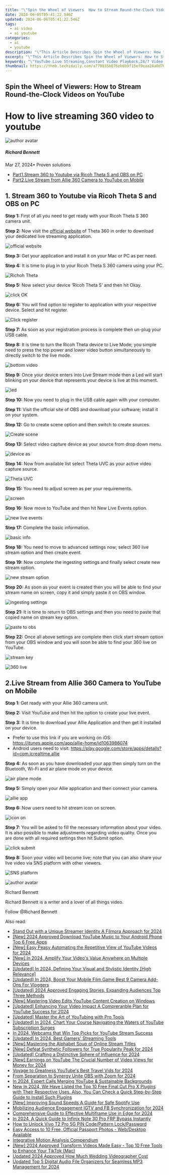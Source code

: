 ```yaml
---
title: "\"Spin the Wheel of Viewers  How to Stream Round-the-Clock Videos on YouTube for 2024\""
date: 2024-06-05T05:41:22.546Z
updated: 2024-06-06T05:41:22.546Z
tags:
  - ai video
  - ai youtube
categories:
  - ai
  - youtube
description: "\"This Article Describes Spin the Wheel of Viewers: How to Stream Round-the-Clock Videos on YouTube for 2024\""
excerpt: "\"This Article Describes Spin the Wheel of Viewers: How to Stream Round-the-Clock Videos on YouTube for 2024\""
keywords: "\"YouTube Live Streaming,Constant Video Playback,24/7 Video Access,Round-the-Clock Views,Uninterrupted Streaming,Endless Video Watch,Continuous Content Viewing\""
thumbnail: https://thmb.techidaily.com/a770835b076eb6b9f15ef9eaa24a0d7865dfb16a5caaa3e52196c91037b09546.jpg
---
```


## Spin the Wheel of Viewers: How to Stream Round-the-Clock Videos on YouTube

# How to live streaming 360 video to youtube

![author avatar](https://images.wondershare.com/filmora/article-images/richard-bennett.jpg)

##### Richard Bennett

 Mar 27, 2024• Proven solutions

* [Part1.Stream 360 to Youtube via Ricoh Theta S and OBS on PC](#part1)
* [Part2.Live Stream from Allie 360 Camera to YouTube on Mobile](#part2)

## 1\. Stream 360 to Youtube via Ricoh Theta S and OBS on PC

**Step 1:** First of all you need to get ready with your Ricoh Theta S 360 camera unit.

**Step 2:** Now visit the [official website](https://theta360.com/en/support/download/ ) of Theta 360 in order to download your dedicated live streaming application.

![ official website](https://images.wondershare.com/filmora/article-images/official-website.jpg)

**Step 3:** Get your application and install it on your Mac or PC as per need.

**Step 4:** It is time to plug in to your Ricoh Theta S 360 camera using your PC.

![ Richoh Theta](https://images.wondershare.com/filmora/article-images/richoh-theta.jpg)

**Step 5:** Now select your device ‘Ricoh Theta S’ and then hit Okay.

![ click OK](https://images.wondershare.com/filmora/article-images/click-ok.jpg)

**Step 6:**  You will find option to register to application with your respective device. Select and hit register.

![Click register ](https://images.wondershare.com/filmora/article-images/click-register.jpg)

**Step 7:** As soon as your registration process is complete then un-plug your USB cable.

**Step 8:** It is time to turn the Ricoh Theta device to Live Mode; you simple need to press the top power and lower video button simultaneously to directly switch to the live mode.

![ bottom video](https://images.wondershare.com/filmora/article-images/bottom-video.jpg)

**Step 9:** Once your device enters into Live Stream mode then a Led will start blinking on your device that represents your device is live at this moment.

![led ](https://images.wondershare.com/filmora/article-images/led.jpg)

**Step 10:** Now you need to plug in the USB cable again with your computer.

**Step 11:** Visit the official site of OBS and download your software; install it on your system.

**Step 12:** Go to create scene option and then switch to create sources.

![Create scene ](https://images.wondershare.com/filmora/article-images/create-scene.jpg)

**Step 13:** Select video capture device as your source from drop down menu.

![device as ](https://images.wondershare.com/filmora/article-images/device-as.jpg)

**Step 14:** Now from available list select Theta UVC as your active video capture source.

![Theta UVC ](https://images.wondershare.com/filmora/article-images/theta-uvc.jpg)

**Step 15:** You need to adjust screen as per your requirements.

![screen ](https://images.wondershare.com/filmora/article-images/screen.jpg)

**Step 16:** Now move to YouTube and then hit New Live Events option.

![new live events ](https://images.wondershare.com/filmora/article-images/new-live-events.jpg)

**Step 17:** Complete the basic information.

![basic info ](https://images.wondershare.com/filmora/article-images/basic-info.jpg)

**Step 18:** You need to move to advanced settings now; select 360 live stream option and then create event.

**Step 19:** Now complete the ingesting settings and finally select create new stream option.

![new stream option ](https://images.wondershare.com/filmora/article-images/new-stream-option.jpg)

**Step 20:** As soon as your event is created then you will be able to find your stream name on screen, copy it and simply paste it on OBS window.

![ingesting settings ](https://images.wondershare.com/filmora/article-images/ingesting-settings.jpg)

**Step 21:** It is time to return to OBS settings and then you need to paste that copied name on stream key option.

![paste to obs ](https://images.wondershare.com/filmora/article-images/paste-to-obs.jpg)

**Step 22:** Once all above settings are complete then click start stream option from your OBS window and you will soon be able to find your 360 live on YouTube.

![stream key ](https://images.wondershare.com/filmora/article-images/stream-key.jpg)

![360 live ](https://images.wondershare.com/filmora/article-images/360-live.jpg)

## 2.Live Stream from Allie 360 Camera to YouTube on Mobile

**Step 1:** Get ready with your Allie 360 camera unit.

**Step 2:** Visit YouTube and then hit the option to create your live event.

**Step 3:** It is time to download your Allie Application and then get it installed on your device.

* Prefer to use this link if you are working on iOS: <https://itunes.apple.com/app/allie-home/id1063986074>
* Android users need to visit: <https://play.google.com/store/apps/details?id=com.icrealtime.allie>

**Step 4:** As soon as you have downloaded your app then simply turn on the Bluetooth, Wi-Fi and air plane mode on your device.

![air plane mode ](https://images.wondershare.com/filmora/article-images/air-plane-mode.jpg)

**Step 5:** Simply open your Allie application and then connect your camera.

![allie app ](https://images.wondershare.com/filmora/article-images/allie-app.jpg)

**Step 6:** Now users need to hit stream icon on screen.

![  icon on ](https://images.wondershare.com/filmora/article-images/icon-on.jpg)

**Step 7:** You will be asked to fill the necessary information about your video. It is also possible to make adjustments regarding video quality. Once you are done with all required settings then hit Submit option.

![click submit ](https://images.wondershare.com/filmora/article-images/click-submit.jpg)

**Step 8:** Soon your video will become live; note that you can also share your live video via SNS platform with other viewers.

![SNS platform ](https://images.wondershare.com/filmora/article-images/sns-platform.jpg)

![author avatar](https://images.wondershare.com/filmora/article-images/richard-bennett.jpg)

Richard Bennett

Richard Bennett is a writer and a lover of all things video.

Follow @Richard Bennett

<span class="atpl-alsoreadstyle">Also read:</span>
<div><ul>
<li><a href="https://facebook-record-videos.techidaily.com/stand-out-with-a-unique-streamer-identity-a-filmora-approach-for-2024/"><u>Stand Out with a Unique Streamer Identity  A Filmora Approach for 2024</u></a></li>
<li><a href="https://facebook-record-videos.techidaily.com/new-2024-approved-download-youtube-music-to-your-android-phone-top-6-free-apps/"><u>[New] 2024 Approved  Download YouTube Music to Your Android Phone  Top 6 Free Apps</u></a></li>
<li><a href="https://facebook-record-videos.techidaily.com/new-easy-peasy-automating-the-repetitive-view-of-youtube-videos-for-2024/"><u>[New] Easy Peasy  Automating the Repetitive View of YouTube Videos for 2024</u></a></li>
<li><a href="https://facebook-record-videos.techidaily.com/new-in-2024-amplify-your-videos-value-anywhere-on-multiple-devices/"><u>[New] In 2024, Amplify Your Video's Value Anywhere on Multiple Devices</u></a></li>
<li><a href="https://facebook-record-videos.techidaily.com/updated-in-2024-defining-your-visual-and-stylistic-identity-high-relevance/"><u>[Updated] In 2024, Defining Your Visual and Stylistic Identity [High Relevance]</u></a></li>
<li><a href="https://facebook-record-videos.techidaily.com/updated-in-2024-boost-your-mobile-film-game-best-9-camera-add-ons-for-vloggers/"><u>[Updated] In 2024, Boost Your Mobile Film Game  Best 9 Camera Add-Ons For Vloggers</u></a></li>
<li><a href="https://facebook-record-videos.techidaily.com/updated-2024-approved-engaging-stories-expanding-audiences-top-three-methods/"><u>[Updated] 2024 Approved  Engaging Stories, Expanding Audiences  Top Three Methods</u></a></li>
<li><a href="https://facebook-record-videos.techidaily.com/new-mastering-video-edits-youtube-content-creation-on-windows/"><u>[New] Mastering Video Edits  YouTube Content Creation on Windows</u></a></li>
<li><a href="https://facebook-record-videos.techidaily.com/updated-enhancing-your-video-impact-a-compreranble-plan-for-youtube-success-for-2024/"><u>[Updated] Enhancing Your Video Impact  A Compreranble Plan for YouTube Success for 2024</u></a></li>
<li><a href="https://facebook-record-videos.techidaily.com/updated-master-the-art-of-youtubing-with-pro-tools/"><u>[Updated] Master the Art of YouTubing with Pro Tools</u></a></li>
<li><a href="https://facebook-record-videos.techidaily.com/updated-in-2024-chart-your-course-navigating-the-waters-of-youtube-subscription-surges/"><u>[Updated] In 2024, Chart Your Course  Navigating the Waters of YouTube Subscription Surges</u></a></li>
<li><a href="https://facebook-record-videos.techidaily.com/in-2024-webcams-that-win-top-picks-for-youtube-stream-success/"><u>In 2024, Webcams that Win  Top Picks for YouTube Stream Success</u></a></li>
<li><a href="https://facebook-record-videos.techidaily.com/updated-in-2024-best-gamers-streaming-tools/"><u>[Updated] In 2024, Best Gamers' Streaming Tools</u></a></li>
<li><a href="https://facebook-record-videos.techidaily.com/new-mastering-the-alphabet-soup-of-online-stream-titles/"><u>[New] Mastering the Alphabet Soup of Online Stream Titles</u></a></li>
<li><a href="https://facebook-record-videos.techidaily.com/new-defeat-synthetic-followers-for-true-popularity-peak-for-2024/"><u>[New] Defeat Synthetic Followers for True Popularity Peak for 2024</u></a></li>
<li><a href="https://facebook-record-videos.techidaily.com/updated-crafting-a-distinctive-sphere-of-influence-for-2024/"><u>[Updated] Crafting a Distinctive Sphere of Influence for 2024</u></a></li>
<li><a href="https://facebook-record-videos.techidaily.com/new-earnings-on-youtube-the-crucial-number-of-video-views-for-money-for-2024/"><u>[New] Earnings on YouTube  The Crucial Number of Video Views for Money for 2024</u></a></li>
<li><a href="https://facebook-record-videos.techidaily.com/voyage-to-greatness-youtubes-best-travel-vids-for-2024/"><u>Voyage to Greatness  YouTube's Best Travel Vids for 2024</u></a></li>
<li><a href="https://digital-screen-recording.techidaily.com/from-separation-to-synergy-unite-obs-with-zoom-for-2024/"><u>From Separation to Synergy  Unite OBS with Zoom for 2024</u></a></li>
<li><a href="https://youtube-stream.techidaily.com/in-2024-expert-calls-merging-youtube-and-sustainable-backgrounds/"><u>In 2024, Expert Calls  Merging YouTube & Sustainable Backgrounds</u></a></li>
<li><a href="https://ai-video-tools.techidaily.com/new-in-2024-we-have-listed-the-top-10-free-final-cut-pro-x-plugins-with-their-respective-uses-also-you-can-check-a-quick-step-by-step-guide-to-install-such-/"><u>New In 2024, We Have Listed the Top 10 Free Final Cut Pro X Plugins with Their Respective Uses. Also, You Can Check a Quick Step-by-Step Guide to Install Such Plugins</u></a></li>
<li><a href="https://some-techniques.techidaily.com/new-improving-sound-speeds-a-guide-for-safe-spotify-use/"><u>[New] Improving Sound Speeds  A Guide for Safe Spotify Use</u></a></li>
<li><a href="https://instagram-video-recordings.techidaily.com/mobilizing-audience-engagement-igtv-and-fb-synchronization-for-2024/"><u>Mobilizing Audience Engagement  IGTV and FB Synchronization for 2024</u></a></li>
<li><a href="https://extra-hints.techidaily.com/comprehensive-guide-to-effective-multiframe-use-in-edge-for-2024/"><u>Comprehensive Guide to Effective Multiframe Use in Edge for 2024</u></a></li>
<li><a href="https://bypass-frp.techidaily.com/in-2024-a-quick-guide-to-infinix-note-30-pro-frp-bypass-instantly-by-drfone-android/"><u>In 2024, A Quick Guide to Infinix Note 30 Pro FRP Bypass Instantly</u></a></li>
<li><a href="https://android-unlock.techidaily.com/how-to-unlock-vivo-t2-pro-5g-pin-codepattern-lockpassword-by-drfone-android/"><u>How to Unlock Vivo T2 Pro 5G PIN Code/Pattern Lock/Password</u></a></li>
<li><a href="https://extra-lessons.techidaily.com/easy-access-to-10-free-official-passport-photos-webdesktop-available/"><u>Easy Access to 10 Free, Official Passport Photos - Web/Desktop Available</u></a></li>
<li><a href="https://extra-resources.techidaily.com/integrative-motion-analysis-compendium/"><u>Integrative Motion Analysis Compendium</u></a></li>
<li><a href="https://tiktok-video-recordings.techidaily.com/new-2024-approved-transform-videos-made-easy-top-10-free-tools-to-enhance-your-tiktok-mac/"><u>[New] 2024 Approved  Transform Videos Made Easy - Top 10 Free Tools to Enhance Your TikTok (Mac)</u></a></li>
<li><a href="https://ai-video-editing.techidaily.com/updated-2024-approved-how-much-wedding-videographer-cost/"><u>Updated 2024 Approved How Much Wedding Videographer Cost</u></a></li>
<li><a href="https://sound-tweaking.techidaily.com/updated-top-5-digital-audio-file-organizers-for-seamless-mp3-management-for-2024/"><u>Updated Top 5 Digital Audio File Organizers for Seamless MP3 Management for 2024</u></a></li>
</ul></div>

<ins class="adsbygoogle"
      style="display:block"
      data-ad-client="ca-pub-7571918770474297"
      data-ad-slot="8358498916"
      data-ad-format="auto"
      data-full-width-responsive="true"></ins>
